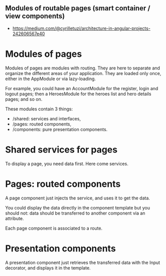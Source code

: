 ## Modules of routable pages (smart container / view components)

* https://medium.com/@cyrilletuzi/architecture-in-angular-projects-242606567e40

# Modules of pages 

Modules of pages are modules with routing. They are here to separate and organize the different areas of your application. They are loaded only once, either in the AppModule or via lazy-loading.

For example, you could have an AccountModule for the register, login and logout pages; then a HeroesModule for the heroes list and hero details pages; and so on.

These modules contain 3 things:

* /shared: services and interfaces,
* /pages: routed components,
* /components: pure presentation components.

# Shared services for pages
To display a page, you need data first. Here come services.

# Pages: routed components
A page component just injects the service, and uses it to get the data.

You could display the data directly in the component template but you should not: data should be transferred to another component via an attribute.

Each page component is associated to a route.

# Presentation components
A presentation component just retrieves the transferred data with the Input decorator, and displays it in the template.